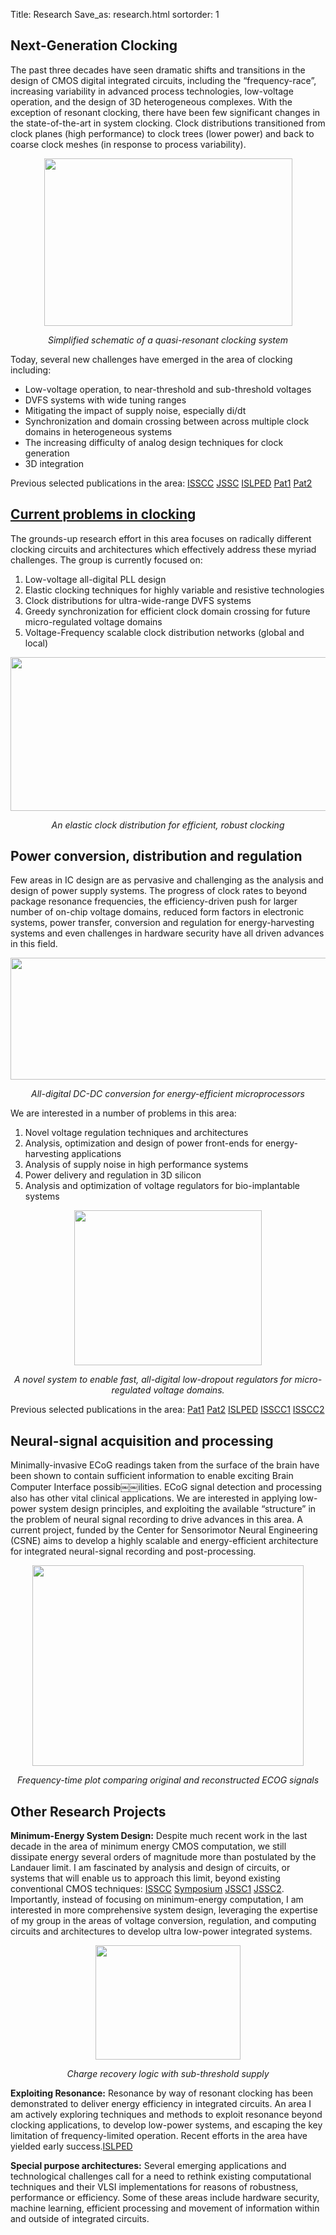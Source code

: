 Title: Research
Save_as: research.html
sortorder: 1

## Next-Generation Clocking

The past three decades have seen dramatic shifts and transitions in the design of CMOS 
digital integrated circuits, including the “frequency-race”, increasing variability in 
advanced process technologies, low-voltage operation, and the design of 3D heterogeneous 
complexes. With the exception of resonant clocking, there have been few significant changes 
in the state-of-the-art in system clocking. Clock distributions transitioned from clock 
planes (high performance) to clock trees (lower power) and back to coarse clock meshes (in 
response to process variability).

<img src="/images/res_clk.png" style="margin:0 auto;display:block;" width="397" height="268"/>
<p style="text-align:center;font-style:italic;">Simplified schematic of a quasi-resonant clocking system</p>

Today, several new challenges have emerged in the area of clocking including:

* Low-voltage operation, to near-threshold and sub-threshold voltages
* DVFS systems with wide tuning ranges
* Mitigating the impact of supply noise, especially di/dt
* Synchronization and domain crossing between across multiple clock domains in 
            heterogeneous systems
* The increasing difficulty of analog design techniques for clock generation
* 3D integration

Previous selected publications in the area:
[ISSCC](http://vlsi.ee.washington.edu/files/2014/09/resonant_clock_design_for_a_power_efficient_high_volume_x86-64_microprocessor_isscc.pdf)
[JSSC](http://vlsi.ee.washington.edu/files/2014/09/resonant_clock_design_for_a_power_efficient_high_volume_x86-64_microprocessor.pdf)
[ISLPED](http://vlsi.ee.washington.edu/files/2014/09/quasi_resonant_clocking_a_runtime_control_aproach_for_true_voltage_frequency_scaling.pdf)
[Pat1](https://www.google.com/patents/US20140062566)
[Pat2](https://www.google.com/patents/US8742817)


## [Current problems in clocking](#problems)

The grounds-up research effort in this area focuses on radically different clocking 
circuits and architectures which effectively address these myriad challenges. The group is 
currently focused on:

1. Low-voltage all-digital PLL design
2. Elastic clocking techniques for highly variable and resistive technologies
3. Clock distributions for ultra-wide-range DVFS systems
4. Greedy synchronization for efficient clock domain crossing for future micro-regulated voltage domains
5. Voltage-Frequency scalable clock distribution networks (global and local)

<img src="/images/elastic_clk.png" style="margin:0 auto;display:block;" width="598" height="246"/>
<p style="text-align:center;font-style:italic;">An elastic clock distribution for efficient, robust clocking</p>


## Power conversion, distribution and regulation

Few areas in IC design are as pervasive and challenging as the analysis and design of power 
supply systems. The progress of clock rates to beyond package resonance frequencies, the 
efficiency-driven push for larger number of on-chip voltage domains, reduced form factors 
in electronic systems, power transfer, conversion and regulation for energy-harvesting 
systems and even challenges in hardware security have all  driven advances in this field.

<img src="/images/buck_converter.png" style="margin:0 auto;display:block;" width="597" height="195"/>
<p style="text-align:center;font-style:italic;">All-digital DC-DC conversion for energy-efficient microprocessors</p>

We are interested in a number of problems in this area:

1. Novel voltage regulation techniques and architectures
2. Analysis, optimization and design of power front-ends for energy-harvesting applications
3. Analysis of supply noise in high performance systems
4. Power delivery and regulation in 3D silicon
5. Analysis and optimization of voltage regulators for bio-implantable systems

<img src="/images/interlocked_osc.jpg" style="margin:0 auto;display:block;" width="300" height="248"/>
<p style="text-align:center;font-style:italic;">A novel system to enable fast, all-digital low-dropout regulators for micro-regulated voltage domains.</p>

Previous selected publications in the area:
[Pat1](https://www.google.com/patents/US20120187991)
[Pat2](https://www.google.com/patents/US8373512)
[ISLPED](http://vlsi.ee.washington.edu/files/2014/10/Deterministic-Dither.pdf)
[ISSCC1](http://vlsi.ee.washington.edu/files/2014/09/a_32nm_fully_integrated_reconfigurable_switched_capacitor_dc_dc_converter_delivering_0.55_at_81_efficiency.pdf)
[ISSCC2](http://vlsi.ee.washington.edu/files/2014/10/clock_stretcher_isscc.pdf)

## Neural-signal acquisition and processing

Minimally-invasive ECoG readings taken from the surface of the brain have been shown to contain sufficient information to enable exciting Brain Computer Interface possib￼￼ilities. ECoG signal detection and processing also has other vital clinical applications. We are interested in applying low-power system design principles, and exploiting the available “structure” in the problem of neural signal recording to drive advances in this area. A current project, funded by the Center for Sensorimotor Neural Engineering (CSNE) aims to develop a highly scalable and energy-efficient architecture for integrated neural-signal recording and post-processing.

<img src="/images/ecog_spectrum.png" style="margin:0 auto;display:block;" width="434" height="321"/>
<p style="text-align:center;font-style:italic;">Frequency-time plot comparing original and reconstructed ECOG signals</p>


## Other Research Projects

**Minimum-Energy System Design:** Despite much recent work in the last decade in the area of minimum energy CMOS computation, we still dissipate energy several orders of magnitude  more than postulated by the Landauer limit. I am fascinated by analysis and design of circuits, or systems that will enable us to approach this limit, beyond existing conventional CMOS techniques:
[ISSCC](http://vlsi.ee.washington.edu/files/2014/09/energy_efficient_ghz_class_charge_recovery_logic.pdf)
[Symposium](http://vlsi.ee.washington.edu/files/2014/10/A_187MHz_Subthreshold-Supply_Robust_FIR_Filter_with_Charge-Recovery_Logic.pdf)
[JSSC1](http://vlsi.ee.washington.edu/files/2014/10/Energy-Efficient_GHz-Class_Charge-Recovery_Logic.pdf)
[JSSC2](http://vlsi.ee.washington.edu/files/2014/09/187_mhz_subthreshold_supply_charge_recovery_fir.pdf).
Importantly, instead of focusing on minimum-energy computation, I am interested in more comprehensive system design, leveraging the expertise of my group in the areas of voltage conversion, regulation, and computing circuits and architectures to develop ultra low-power integrated systems.

<img src="/images/charge_recovery_logic.png" style="margin:0 auto;display:block;" width="232" height="183"/>
<p style="text-align:center;font-style:italic;">Charge recovery logic with sub-threshold supply</p>

**Exploiting Resonance:** Resonance by way of resonant clocking has been demonstrated to deliver energy efficiency in integrated circuits. An area I am actively exploring techniques and methods to exploit resonance beyond clocking applications, to develop low-power systems, and escaping the key limitation of frequency-limited operation. Recent efforts in the area have yielded early success.[ISLPED](http://vlsi.ee.washington.edu/files/2014/09/quasi_resonant_clocking_a_runtime_control_aproach_for_true_voltage_frequency_scaling.pdf)

**Special purpose architectures:** Several emerging applications and technological challenges call for a need to rethink existing computational techniques and their VLSI implementations for reasons of robustness, performance or efficiency. Some of these areas include hardware security, machine learning, efficient processing and movement of information within and outside of integrated circuits.
